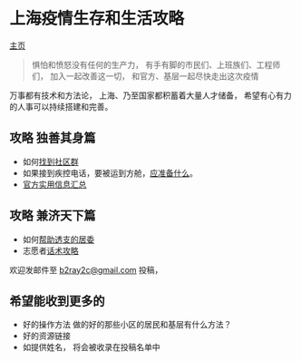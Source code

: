 # 上海疫情生存和生活攻略
[主页](https://raynardj.github.io/cv19survive/)
> 惧怕和愤怒没有任何的生产力， 有手有脚的市民们、上班族们、工程师们， 加入一起改善这一切， 和官方、基层一起尽快走出这次疫情

万事都有技术和方法论， 上海、乃至国家都积蓄着大量人才储备， 希望有心有力的人事可以持续搭建和完善。

## 攻略 独善其身篇
* 如何[找到社区群](https://raynardj.github.io/cv19survive/find_group.html)
* 如果接到疾控电话，要被运到方舱，[应准备什么](https://raynardj.github.io/cv19survive/fangcang_prepare.html)。
* [官方实用信息汇总](https://raynardj.github.io/cv19survive/gov_help.html)

## 攻略 兼济天下篇
* 如何[帮助透支的居委](https://raynardj.github.io/cv19survive/juwei_help.html)
* 志愿者[话术攻略](https://raynardj.github.io/cv19survive/script.html)

欢迎发邮件至 b2ray2c@gmail.com 投稿， 
## 希望能收到更多的
* 好的操作方法 做的好的那些小区的居民和基层有什么方法？
* 好的资源链接
* 如提供姓名， 将会被收录在投稿名单中 
